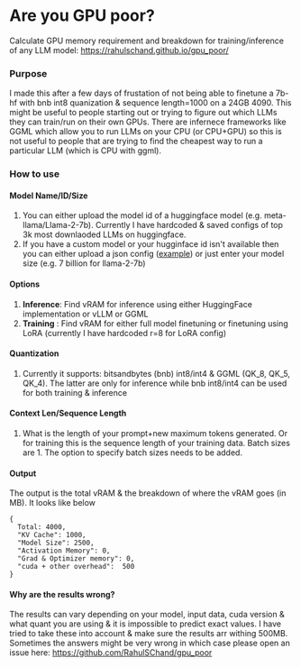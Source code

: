 # Are you GPU poor?
Calculate GPU memory requirement and breakdown for training/inference of any LLM model: https://rahulschand.github.io/gpu_poor/


### Purpose
I made this after a few days of frustation of not being able to finetune a 7b-hf with bnb int8 quanization & sequence length=1000 on a 24GB 4090. This might be useful to people starting out or trying to figure out which LLMs they can train/run on their own GPUs. There are infernece frameworks like GGML which allow you to run LLMs on your CPU (or CPU+GPU) so this is not useful to people that are trying to find the cheapest way to run a particular LLM (which is CPU with ggml).

### How to use

#### Model Name/ID/Size

1. You can either upload the model id of a huggingface model (e.g. meta-llama/Llama-2-7b). Currently I have hardcoded & saved configs of top 3k most downlaoded LLMs on huggingface. 
2. If you have a custom model or your hugginface id isn't available then you can either upload a json config ([example]( https://huggingface.co/codellama/CodeLlama-7b-hf/blob/main/config.json)) or just enter your model size (e.g. 7 billion for llama-2-7b)

#### Options
1. **Inference**: Find vRAM for inference using either HuggingFace implementation or vLLM or GGML
2. **Training** : Find vRAM for either full model finetuning or finetuning using LoRA (currently I have hardcoded r=8 for LoRA config) 

#### Quantization
1. Currently it supports: bitsandbytes (bnb) int8/int4 & GGML (QK_8, QK_5, QK_4). The latter are only for inference while bnb int8/int4 can be used for both training & inference

#### Context Len/Sequence Length
1. What is the length of your prompt+new maximum tokens generated. Or for training this is the sequence length of your training data. Batch sizes are 1. The option to specify batch sizes needs to be added.

#### Output
The output is the total vRAM & the breakdown of where the vRAM goes (in MB). It looks like below

```     
{
  Total: 4000,
  "KV Cache": 1000,
  "Model Size": 2500,
  "Activation Memory": 0,
  "Grad & Optimizer memory": 0,
  "cuda + other overhead":  500
}
```

#### Why are the results wrong?
The results can vary depending on your model, input data, cuda version & what quant you are using & it is impossible to predict exact values. I have tried to take these into account & make sure the results arr withing 500MB. Sometimes the answers might be very wrong in which case please open an issue here: https://github.com/RahulSChand/gpu_poor





